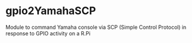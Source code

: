# gpio2YamahaSCP
Module to command Yamaha console via SCP (Simple Control Protocol) in response to GPIO activity on a R.Pi
